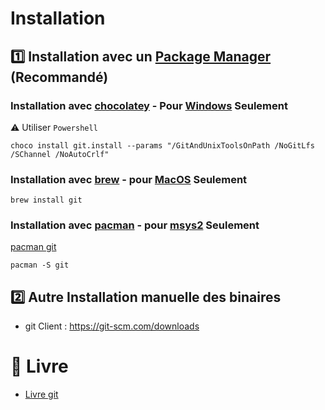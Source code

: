 # Installation

## :one: Installation avec un [Package Manager](../P.Plateformes/P.PackageManager) (Recommandé)

### Installation avec [chocolatey](https://chocolatey.org) - Pour [Windows](../P.Plateformes/P.PackageManager/Windows.md) Seulement

:warning: Utiliser `Powershell`

```
choco install git.install --params "/GitAndUnixToolsOnPath /NoGitLfs /SChannel /NoAutoCrlf"
```

### Installation avec [brew](https://brew.sh) - pour [MacOS](../P.Plateformes/P.PackageManager/MacOS.md) Seulement

```
brew install git
```

### Installation avec [pacman](https://packages.msys2.org/queue) - pour [msys2](msys2.org) Seulement

[pacman git](https://packages.msys2.org/package/git)

```
pacman -S git
```

## :two: Autre Installation manuelle des binaires

* git Client : https://git-scm.com/downloads  


# :blue_book: Livre

* [Livre git](https://git-scm.com/book/fr/v2)


